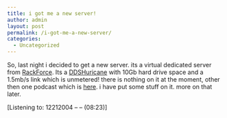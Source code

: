 ```yaml
---
title: i got me a new server!
author: admin
layout: post
permalink: /i-got-me-a-new-server/
categories:
  - Uncategorized
---
```

So, last night i decided to get a new server. its a virtual dedicated server from [RackForce][1]. Its a [DDSHuricane][2] with 10Gb hard drive space and a 1.5mb/s link which is unmetered! there is nothing on it at the moment, other then one podcast which is [here][3]. i have put some stuff on it. more on that later.

<div class="media">
  [Listening to: 12212004 &#8211; &#8211; (08:23)]
</div>

 [1]: http://www.rackforce.com/
 [2]: http://www.rackforce.com/dds_dedicated_servers/ddshurricane_details.html?lid=ddsHurricane_Details&lpos=dds_box
 [3]: http://209.97.203.80/podcast/lsnpodcast-20050109-01.mp3 "Podcast January 9 2005"